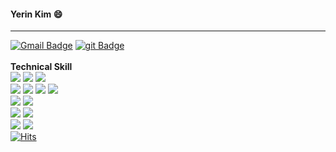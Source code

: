 #### Yerin Kim 😄

---
[![Gmail Badge](https://img.shields.io/badge/kimy9985@gmail.com-c14438?style=flat-square&logo=Gmail&logoColor=white&link=mailto:kimy9985@gmail.com)](mailto:kimy9985@gmail.com)
[![git Badge](https://img.shields.io/badge/-TechBlog-darkgreen?style=flat-square&logo=git&logoColor=white&link=https://yeong95.tistory.com)](https://yeong95.tistory.com/)
<br/>
<br/>**Technical Skill** <br/>
<img src="https://img.shields.io/badge/-C%20&%20C++-659ad2?style=flat&logo=c%2B%2B&logoColor=ffffff"> <img src="https://img.shields.io/badge/-Java 8-06305b?style=flat&logo=java&logoColor=white"> <img src="https://img.shields.io/badge/-Python%203-black?style=flat&logo=python&logoColor=white"> <br />
<img src = "https://img.shields.io/badge/-HTML5-E34F26?style=flat&logo=html5&logoColor=white"> <img src = "https://img.shields.io/badge/-CSS3-1572B6?style=flat&logo=css3&logoColor=white">  <img src="https://img.shields.io/badge/-JavaScript-black?style=flat&logo=javascript&logoColor=eed718"> 
<img src="https://img.shields.io/badge/-django-black?style=flat&logo=django"> <br />
<img src="https://img.shields.io/badge/-Problem%20Solving-ffa804?style=flat"> <img src="https://img.shields.io/badge/-Database%20Management-4d008f?style=flat"> <br />
<img src="https://img.shields.io/badge/-Android-black?style=flat&logo=android"> 
<img src="https://img.shields.io/badge/-Kotlin-black?style=flat&logo=Kotlin"> <br/>
<img src="https://img.shields.io/badge/-Machine%20Learning-102230?style=flat"> <img src="https://img.shields.io/badge/-R-black?style=flat&logo=r&logoColor=5b8cc4"> <br />
[![Hits](https://hits.seeyoufarm.com/api/count/incr/badge.svg?url=https%3A%2F%2Fgithub.com%2FJooEHyeon&count_bg=%23B0B0B0&title_bg=%23FD8F8F&icon=&icon_color=%23FF0000&title=TODAY&edge_flat=false)](https://hits.seeyoufarm.com)

<br/><br/>
